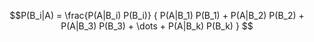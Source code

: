$$P(B_i|A) = \frac{P(A|B_i) P(B_i)}
{
P(A|B_1) P(B_1) 
+
P(A|B_2) P(B_2) 
+
P(A|B_3) P(B_3) 
+
\dots
+
P(A|B_k) P(B_k) 
}
$$